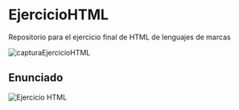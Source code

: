 # EjercicioHTML
Repositorio para el ejercicio final de HTML de lenguajes de marcas

![capturaEjercicioHTML](https://github.com/E7OY/EjerciciosHTML/assets/102689282/ab76cdf2-8b57-4c36-84c1-a4bf0d5506ed)


## Enunciado

![Ejercicio HTML](https://github.com/E7OY/EjerciciosHTML/assets/102689282/44889008-a22f-4ca1-98b7-0955ec8e46a8)
